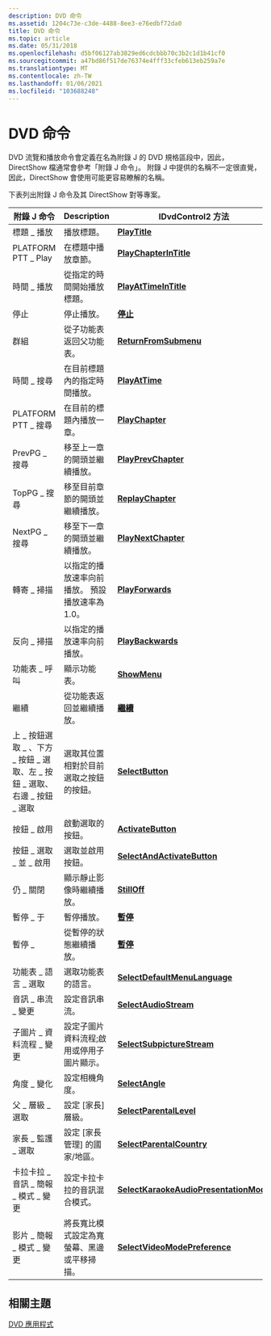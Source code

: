 ```yaml
---
description: DVD 命令
ms.assetid: 1204c73e-c3de-4488-8ee3-e76edbf72da0
title: DVD 命令
ms.topic: article
ms.date: 05/31/2018
ms.openlocfilehash: d5bf06127ab3829ed6cdcbbb70c3b2c1d1b41cf0
ms.sourcegitcommit: a47bd86f517de76374e4fff33cfeb613eb259a7e
ms.translationtype: MT
ms.contentlocale: zh-TW
ms.lasthandoff: 01/06/2021
ms.locfileid: "103688248"
---
```

# <a name="dvd-commands"></a>DVD 命令

DVD 流覽和播放命令會定義在名為附錄 J 的 DVD 規格區段中，因此，DirectShow 檔通常會參考「附錄 J 命令」。 附錄 J 中提供的名稱不一定很直覺，因此，DirectShow 會使用可能更容易瞭解的名稱。

下表列出附錄 J 命令及其 DirectShow 對等專案。



| 附錄 J 命令                                                                           | Description                                                                  | IDvdControl2 方法                                                                           |
|-------------------------------------------------------------------------------------------|------------------------------------------------------------------------------|-----------------------------------------------------------------------------------------------|
| 標題 \_ 播放                                                                               | 播放標題。                                                                | [**PlayTitle**](/windows/desktop/api/Strmif/nf-strmif-idvdcontrol2-playtitle)                                                   |
| PLATFORM PTT \_ Play                                                                                 | 在標題中播放章節。                                                   | [**PlayChapterInTitle**](/windows/desktop/api/Strmif/nf-strmif-idvdcontrol2-playchapterintitle)                                 |
| 時間 \_ 播放                                                                                | 從指定的時間開始播放標題。                                 | [**PlayAtTimeInTitle**](/windows/desktop/api/Strmif/nf-strmif-idvdcontrol2-playattimeintitle)                                   |
| 停止                                                                                      | 停止播放。                                                               | [**停止**](/windows/desktop/api/Strmif/nf-strmif-idvdcontrol2-stop)                                                             |
| 群組                                                                                      | 從子功能表返回父功能表。                                    | [**ReturnFromSubmenu**](/windows/desktop/api/Strmif/nf-strmif-idvdcontrol2-returnfromsubmenu)                                   |
| 時間 \_ 搜尋                                                                              | 在目前標題內的指定時間播放。                           | [**PlayAtTime**](/windows/desktop/api/Strmif/nf-strmif-idvdcontrol2-playattime)                                                 |
| PLATFORM PTT \_ 搜尋                                                                               | 在目前的標題內播放一章。                                     | [**PlayChapter**](/windows/desktop/api/Strmif/nf-strmif-idvdcontrol2-playchapter)                                               |
| PrevPG \_ 搜尋                                                                            | 移至上一章的開頭並繼續播放。                 | [**PlayPrevChapter**](/windows/desktop/api/Strmif/nf-strmif-idvdcontrol2-playprevchapter)                                       |
| TopPG \_ 搜尋                                                                             | 移至目前章節的開頭並繼續播放。                  | [**ReplayChapter**](/windows/desktop/api/Strmif/nf-strmif-idvdcontrol2-replaychapter)                                           |
| NextPG \_ 搜尋                                                                            | 移至下一章的開頭並繼續播放。                     | [**PlayNextChapter**](/windows/desktop/api/Strmif/nf-strmif-idvdcontrol2-playnextchapter)                                       |
| 轉寄 \_ 掃描                                                                             | 以指定的播放速率向前播放。 預設播放速率為1.0。 | [**PlayForwards**](/windows/desktop/api/Strmif/nf-strmif-idvdcontrol2-playforwards)                                             |
| 反向 \_ 掃描                                                                            | 以指定的播放速率向前播放。                                  | [**PlayBackwards**](/windows/desktop/api/Strmif/nf-strmif-idvdcontrol2-playbackwards)                                           |
| 功能表 \_ 呼叫                                                                                | 顯示功能表。                                                                 | [**ShowMenu**](/windows/desktop/api/Strmif/nf-strmif-idvdcontrol2-showmenu)                                                     |
| 繼續                                                                                    | 從功能表返回並繼續播放。                                      | [**繼續**](/windows/desktop/api/Strmif/nf-strmif-idvdcontrol2-resume)                                                         |
| 上 \_ 按鈕選取 \_ 、下方 \_ 按鈕 \_ 選取、左 \_ 按鈕 \_ 選取、右邊 \_ 按鈕 \_ 選取 | 選取其位置相對於目前選取之按鈕的按鈕。 | [**SelectButton**](/windows/desktop/api/Strmif/nf-strmif-idvdcontrol2-selectbutton)                                             |
| 按鈕 \_ 啟用                                                                          | 啟動選取的按鈕。                                                | [**ActivateButton**](/windows/desktop/api/Strmif/nf-strmif-idvdcontrol2-activatebutton)                                         |
| 按鈕 \_ 選取 \_ 並 \_ 啟用                                                             | 選取並啟用按鈕。                                                | [**SelectAndActivateButton**](/windows/desktop/api/Strmif/nf-strmif-idvdcontrol2-selectandactivatebutton)                       |
| 仍 \_ 關閉                                                                                | 顯示靜止影像時繼續播放。                               | [**StillOff**](/windows/desktop/api/Strmif/nf-strmif-idvdcontrol2-stilloff)                                                     |
| 暫停 \_ 于                                                                                 | 暫停播放。                                                              | [**暫停**](/windows/desktop/api/Strmif/nf-strmif-idvdcontrol2-pause)                                                           |
| 暫停 \_                                                                                | 從暫停的狀態繼續播放。                                       | [**暫停**](/windows/desktop/api/Strmif/nf-strmif-idvdcontrol2-pause)                                                           |
| 功能表 \_ 語言 \_ 選取                                                                    | 選取功能表的語言。                                               | [**SelectDefaultMenuLanguage**](/windows/desktop/api/Strmif/nf-strmif-idvdcontrol2-selectdefaultmenulanguage)                   |
| 音訊 \_ 串流 \_ 變更                                                                     | 設定音訊串流。                                                        | [**SelectAudioStream**](/windows/desktop/api/Strmif/nf-strmif-idvdcontrol2-selectaudiostream)                                   |
| 子圖片 \_ 資料流程 \_ 變更                                                               | 設定子圖片資料流程;啟用或停用子圖片顯示。             | [**SelectSubpictureStream**](/windows/desktop/api/Strmif/nf-strmif-idvdcontrol2-selectsubpicturestream)                         |
| 角度 \_ 變化                                                                             | 設定相機角度。                                                        | [**SelectAngle**](/windows/desktop/api/Strmif/nf-strmif-idvdcontrol2-selectangle)                                               |
| 父 \_ 層級 \_ 選取                                                                   | 設定 [家長] 層級。                                                      | [**SelectParentalLevel**](/windows/desktop/api/Strmif/nf-strmif-idvdcontrol2-selectparentallevel)                               |
| 家長 \_ 監護 \_ 選取                                                                 | 設定 [家長管理] 的國家/地區。                              | [**SelectParentalCountry**](/windows/desktop/api/Strmif/nf-strmif-idvdcontrol2-selectparentalcountry)                           |
| 卡拉卡拉 \_ 音訊 \_ 簡報 \_ 模式 \_ 變更                                                | 設定卡拉卡拉的音訊混合模式。                                       | [**SelectKaraokeAudioPresentationMode**](/windows/desktop/api/Strmif/nf-strmif-idvdcontrol2-selectkaraokeaudiopresentationmode) |
| 影片 \_ 簡報 \_ 模式 \_ 變更                                                         | 將長寬比模式設定為寬螢幕、黑邊或平移掃描。             | [**SelectVideoModePreference**](/windows/desktop/api/Strmif/nf-strmif-idvdcontrol2-selectvideomodepreference)                   |



 

## <a name="related-topics"></a>相關主題

<dl> <dt>

[DVD 應用程式](dvd-applications.md)
</dt> </dl>

 

 




